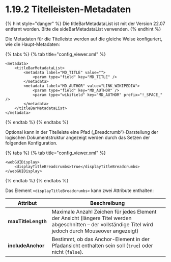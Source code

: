 # 1.19.2 Titelleisten-Metadaten

{% hint style="danger" %}
Die titleBarMetadataList ist mit der Version 22.07 entfernt worden. Bitte die sideBarMetadataList verwenden.
{% endhint %}

Die Metadaten für die Titelleiste werden auf die gleiche Weise konfiguriert, wie die Haupt-Metadaten:

{% tabs %}
{% tab title="config_viewer.xml" %}
```markup
<metadata>
    <titleBarMetadataList>
        <metadata label="MD_TITLE" value="">
            <param type="field" key="MD_TITLE" />
        </metadata>
        <metadata label="MD_AUTHOR" value="LINK_WIKIPEDIA">
            <param type="field" key="MD_AUTHOR" />
            <param type="wikifield" key="MD_AUTHOR" prefix="!_SPACE_"  />
        </metadata>
    </titleBarMetadataList>
</metadata>
```
{% endtab %}
{% endtabs %}

Optional kann in der Titelleiste eine Pfad („Breadcrumb“)-Darstellung der logischen Dokumentstruktur angezeigt werden durch das Setzen der folgenden Konfiguration.&#x20;

{% tabs %}
{% tab title="config_viewer.xml" %}
```markup
<webGUIDisplay>
    <displayTitleBreadcrumbs>true</displayTitleBreadcrumbs>
</webGUIDisplay>
```
{% endtab %}
{% endtabs %}

Das Element `<displayTitleBreadcrumbs>` kann zwei Attribute enthalten:

| **Attribut**       | Beschreibung                                                                                                                                              |
| ------------------ | --------------------------------------------------------------------------------------------------------------------------------------------------------- |
| **maxTitleLength** | Maximale Anzahl Zeichen für jedes Element der Ansicht (längere Titel werden abgeschnitten – der vollständige Titel wird jedoch durch Mouseover angezeigt) |
| **includeAnchor**  | Bestimmt, ob das Anchor-Element in der Pfadansicht enthalten sein soll (`true`) oder nicht (`false`).                                                     |
